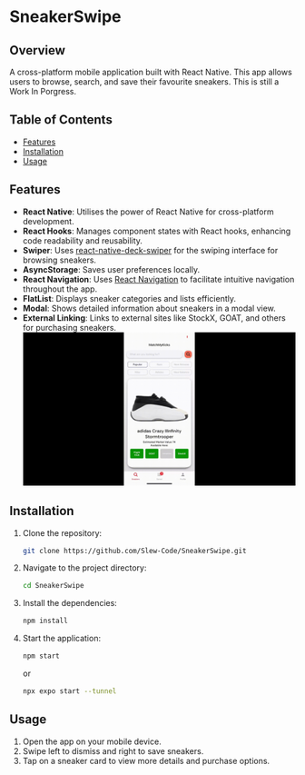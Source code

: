 # SneakerSwipe

## Overview

A cross-platform mobile application built with React Native. This app allows users to browse, search, and save their favourite sneakers. This is still a Work In Porgress. 

## Table of Contents
- [Features](#features)
- [Installation](#installation)
- [Usage](#usage)

## Features 
- **React Native**: Utilises the power of React Native for cross-platform development.
- **React Hooks**: Manages component states with React hooks, enhancing code readability and reusability.
- **Swiper**: Uses [react-native-deck-swiper](https://github.com/alexbrillant/react-native-deck-swiper) for the swiping interface for browsing sneakers.
- **AsyncStorage**: Saves user preferences locally.
- **React Navigation**: Uses [React Navigation](https://reactnavigation.org/) to facilitate intuitive navigation throughout the app.
- **FlatList**: Displays sneaker categories and lists efficiently.
- **Modal**: Shows detailed information about sneakers in a modal view.
- **External Linking**: Links to external sites like StockX, GOAT, and others for purchasing sneakers.
  ![Output sample](https://github.com/Slew-Code/SneakerSwipe/blob/master/assets/images/Demo.gif)

## Installation

1. Clone the repository:

    ```sh
    git clone https://github.com/Slew-Code/SneakerSwipe.git
    ```

2. Navigate to the project directory:

    ```sh
    cd SneakerSwipe
    ```

3. Install the dependencies:

    ```sh
    npm install
    ```

4. Start the application:

    ```sh
    npm start
    ```
    or
    ```sh
    npx expo start --tunnel
    ```
       
## Usage
1. Open the app on your mobile device.
2. Swipe left to dismiss and right to save sneakers.
3. Tap on a sneaker card to view more details and purchase options.
